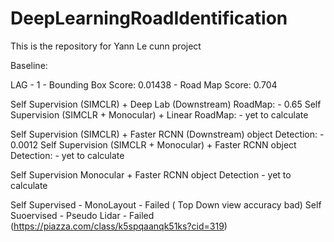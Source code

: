 # DeepLearningRoadIdentification
This is the repository for Yann Le cunn project


Baseline:

LAG - 1 - Bounding Box Score: 0.01438 - Road Map Score: 0.704

Self Supervision (SIMCLR) + Deep Lab (Downstream) RoadMap: - 0.65
Self Supervision (SIMCLR + Monocular) + Linear RoadMap: - yet to calculate


Self Supervision (SIMCLR) + Faster RCNN (Downstream) object Detection: - 0.0012
Self Supervision (SIMCLR + Monocular) + Faster RCNN object Detection: - yet to calculate

Self Supervision Monocular + Faster RCNN object Detection - yet to calculate

Self Supervised - MonoLayout - Failed ( Top Down view  accuracy bad)
Self Suoervised - Pseudo Lidar - Failed (https://piazza.com/class/k5spqaanqk51ks?cid=319)




